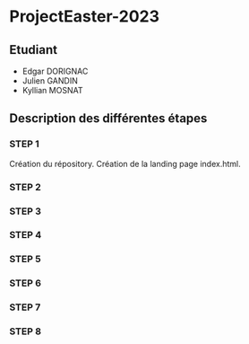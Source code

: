 # ProjectEaster-2023

## Etudiant

- Edgar DORIGNAC
- Julien GANDIN
- Kyllian MOSNAT

## Description des différentes étapes

### STEP 1

Création du répository. 
Création de la landing page index.html.

### STEP 2

### STEP 3

### STEP 4

### STEP 5

### STEP 6

### STEP 7

### STEP 8
